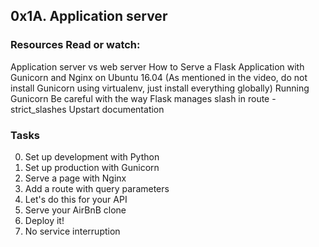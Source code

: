 ## 0x1A. Application server

### Resources Read or watch:
Application server vs web server
How to Serve a Flask Application with Gunicorn and Nginx on Ubuntu 16.04 (As mentioned in the video, do not install Gunicorn using virtualenv, just install everything globally)
Running Gunicorn
Be careful with the way Flask manages slash in route - strict_slashes
Upstart documentation

### Tasks
0. Set up development with Python
1. Set up production with Gunicorn
2. Serve a page with Nginx
3. Add a route with query parameters
4. Let's do this for your API
5. Serve your AirBnB clone
6. Deploy it!
7. No service interruption


